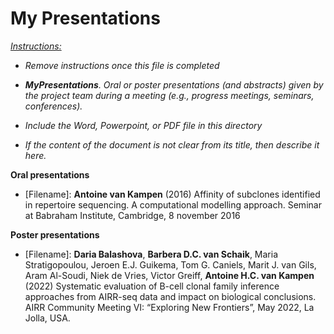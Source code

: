 # My Presentations



*<u>Instructions:</u>* 

* *Remove instructions once this file is completed*

* ***MyPresentations**. Oral or poster presentations (and abstracts)  given by the project team during a meeting (e.g., progress meetings,  seminars, conferences).*

* *Include the Word, Powerpoint, or PDF file in this directory*

* *If the content of the document is not clear from its title, then describe it here.*

  



**Oral presentations**

* \[Filename\]: **Antoine van Kampen** (2016) Affinity of subclones identified in repertoire sequencing. A computational modelling approach. Seminar at Babraham Institute, Cambridge, 8 november 2016 



**Poster presentations**

* \[Filename\]: **Daria Balashova**, **Barbera D.C. van Schaik**, Maria Stratigopoulou, Jeroen E.J. Guikema, Tom G. Caniels, Marit J. van Gils, Aram Al-Soudi, Niek de Vries, Victor Greiff, **Antoine H.C. van Kampen** (2022) Systematic evaluation of B-cell clonal family inference approaches from AIRR-seq data and impact on biological conclusions. AIRR Community Meeting VI: “Exploring New Frontiers”, May 2022, La Jolla, USA.
